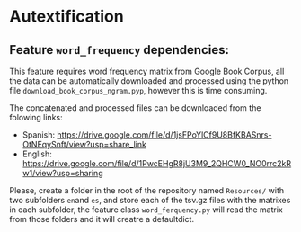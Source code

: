 # Autextification

## Feature `word_frequency` dependencies:

This feature requires word frequency matrix from Google Book Corpus, all the data can be automatically downloaded and processed using the python file `download_book_corpus_ngram.pyp`, however this is time consuming.

The concatenated and processed files can be downloaded from the folowing links:
- Spanish: https://drive.google.com/file/d/1jsFPoYlCf9U8BfKBASnrs-OtNEqySnft/view?usp=share_link
- English: https://drive.google.com/file/d/1PwcEHgR8jU3M9_2QHCW0_NO0rrc2kRw1/view?usp=sharing

Please, create a folder in the root of the repository named `Resources/` with two subfolders `en`and `es`, and store each of the tsv.gz files with the matrixes in each subfolder, the feature class `word_ferquency.py` will read the matrix from those folders and it will creatre a defaultdict.
